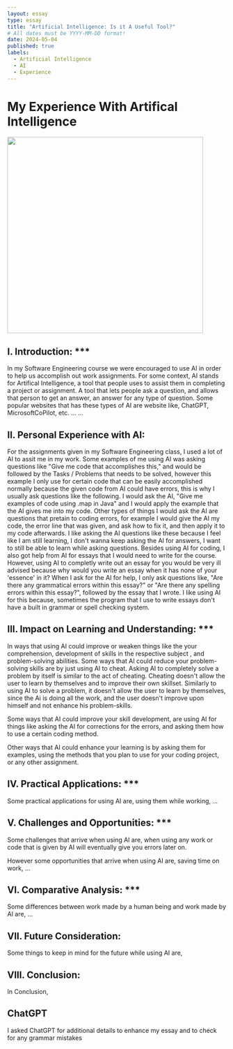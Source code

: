 ```yaml
---
layout: essay
type: essay
title: "Artificial Intelligence: Is it A Useful Tool?"
# All dates must be YYYY-MM-DD format!
date: 2024-05-04
published: true
labels:
  - Artificial Intelligence
  - AI
  - Experience
---
```


<h1>
My Experience With Artifical Intelligence
</h1>

<p>
<img width="450px" class="image-fluid" src="https://itchronicles.com/wp-content/uploads/2020/11/where-is-ai-used-1024x683.jpg">
</p>

<h2>
I. Introduction: ***
</h2>

<p>
In my Software Engineering course we were encouraged to use AI in order to help us accomplish out work assignments. For some context, AI stands for Artifical Intelligence, a tool that people uses to assist them in completing a project or assignment. A tool that lets people ask a question, and allows that person to get an answer, an answer for any type of question. Some popular websites that has these types of AI are website like, ChatGPT, MicrosoftCoPilot, etc. ... ...
<p>

<h2>
II. Personal Experience with AI:
</h2>

<p>
For the assignments given in my Software Engineering class, I used a lot of AI to assit me in my work. Some examples of me using AI was asking questions like "Give me code that accomplishes this," and would be followed by the Tasks / Problems that needs to be solved, however this example I only use for certain code that can be easily accomplished normally because the given code from AI could have errors, this is why I usually ask questions like the following. I would ask the AI, "Give me examples of code using .map in Java" and I would apply the example that the AI gives me into my code. Other types of things I would ask the AI are questions that pretain to coding errors, for example I would give the AI my code, the error line that was given, and ask how to fix it, and then apply it to my code afterwards. I like asking the AI questions like these because I feel like I am still learning, I don't wanna keep asking the AI for answers, I want to still be able to learn while asking questions. Besides using AI for coding, I also got help from AI for essays that I would need to write for the course. However, using AI to completly write out an essay for you would be very ill advised because why would you write an essay when it has none of your 'essence' in it? When I ask for the AI for help, I only ask questions like, "Are there any grammatical errors within this essay?" or "Are there any spelling errors within this essay?", followed by the essay that I wrote. I like using AI for this because, sometimes the program that I use to write essays don't have a built in grammar or spell checking system.
</p>

<h2>
III. Impact on Learning and Understanding: ***
</h2>

<p>
In ways that using AI could improve or weaken things like the your comprehension, development of skills in the respective subject , and problem-solving abilities.
Some ways that AI could reduce your problem-solving skills are by just using AI to cheat. Asking AI to completely solve a problem by itself is similar to the act of cheating. Cheating doesn't allow the user to learn by themselves and to improve their own skillset. Similarly to using AI to solve a problem, it doesn't allow the user to learn by themselves, since the Ai is doing all the work, and the user doesn't improve upon himself and not enhance his problem-skills.


Some ways that AI could improve your skill development, are using AI for things like asking the AI for corrections for the errors, and asking them how to use a certain coding method. 

Other ways that AI could enhance your learning is by asking them for examples, using the methods that you plan to use for your coding project, or any other assignment.
</p>

<h2>
IV. Practical Applications: ***
</h2>

<p>
Some practical applications for using AI are, using them while working, ...
</p>

<h2>
V. Challenges and Opportunities: ***
</h2>

<p>
Some challenges that arrive when using AI are, when using any work or code that is given by AI will eventually give you errors later on.

However some opportunities that arrive when using AI are, saving time on work, ...
</p>

<h2>
VI. Comparative Analysis: ***
</h2>

<p>
Some differences between work made by a human being and work made by AI are, ...
</p>

<h2>
VII. Future Consideration:
</h2>

<p>
Some things to keep in mind for the future while using AI are,
</p>

<h2>
VIII. Conclusion:
</h2>

<p>
In Conclusion,
</p>


<h2>
ChatGPT
</h2>
I asked ChatGPT for additional details to enhance my essay and to check for any grammar mistakes
